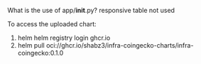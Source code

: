 What is the use of app/__init__.py?
responsive table not used

To access the uploaded chart:
1. helm helm registry login ghcr.io
2. helm pull oci://ghcr.io/shabz3/infra-coingecko-charts/infra-coingecko:0.1.0